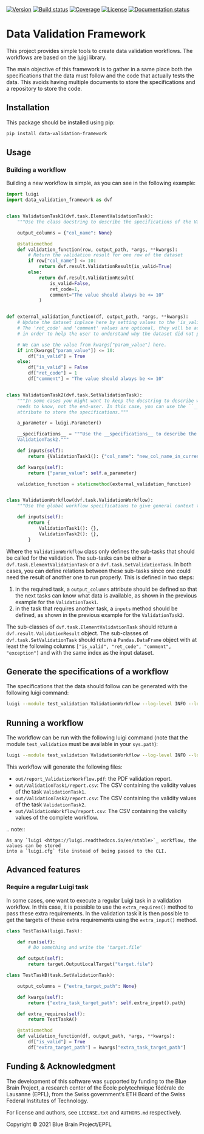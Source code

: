[![Version](https://img.shields.io/pypi/v/data-validation-framework)](https://github.com/BlueBrain/data-validation-framework/releases)
[![Build status](https://github.com/BlueBrain/data-validation-framework/actions/workflows/run-tox.yml/badge.svg?branch=main)](https://github.com/BlueBrain/data-validation-framework/actions)
[![Coverage](https://codecov.io/github/BlueBrain/data-validation-framework/coverage.svg?branch=main)](https://codecov.io/github/BlueBrain/data-validation-framework?branch=main)
[![License](https://img.shields.io/badge/License-Apache%202-blue)](https://github.com/BlueBrain/data-validation-framework/blob/main/LICENSE.txt)
[![Documentation status](https://readthedocs.org/projects/data-validation-framework/badge/?version=latest)](https://data-validation-framework.readthedocs.io/)


# Data Validation Framework

This project provides simple tools to create data validation workflows.
The workflows are based on the [luigi](https://luigi.readthedocs.io/en/stable) library.

The main objective of this framework is to gather in a same place both the specifications that the
data must follow and the code that actually tests the data. This avoids having multiple documents
to store the specifications and a repository to store the code.


## Installation

This package should be installed using pip:

```bash
pip install data-validation-framework
```

## Usage

### Building a workflow

Building a new workflow is simple, as you can see in the following example:

```python
import luigi
import data_validation_framework as dvf


class ValidationTask1(dvf.task.ElementValidationTask):
    """Use the class docstring to describe the specifications of the ValidationTask1."""

    output_columns = {"col_name": None}

    @staticmethod
    def validation_function(row, output_path, *args, **kwargs):
        # Return the validation result for one row of the dataset
        if row["col_name"] <= 10:
            return dvf.result.ValidationResult(is_valid=True)
        else:
            return dvf.result.ValidationResult(
                is_valid=False,
                ret_code=1,
                comment="The value should always be <= 10"
            )


def external_validation_function(df, output_path, *args, **kwargs):
    # Update the dataset inplace here by setting values to the 'is_valid' column.
    # The 'ret_code' and 'comment' values are optional, they will be added to the report
    # in order to help the user to understand why the dataset did not pass the validation.

    # We can use the value from kwargs["param_value"] here.
    if int(kwargs["param_value"]) <= 10:
        df["is_valid"] = True
    else:
        df["is_valid"] = False
        df["ret_code"] = 1
        df["comment"] = "The value should always be <= 10"


class ValidationTask2(dvf.task.SetValidationTask):
    """In some cases you might want to keep the docstring to describe what a developper
    needs to know, not the end-user. In this case, you can use the ``__specifications__``
    attribute to store the specifications."""

    a_parameter = luigi.Parameter()

    __specifications__ = """Use the __specifications__ to describe the specifications of the
    ValidationTask2."""

    def inputs(self):
        return {ValidationTask1(): {"col_name": "new_col_name_in_current_task"}}

    def kwargs(self):
        return {"param_value": self.a_parameter}

    validation_function = staticmethod(external_validation_function)


class ValidationWorkflow(dvf.task.ValidationWorkflow):
    """Use the global workflow specifications to give general context to the end-user."""

    def inputs(self):
        return {
            ValidationTask1(): {},
            ValidationTask2(): {},
        }
```

Where the `ValidationWorkflow` class only defines the sub-tasks that should be called for the
validation. The sub-tasks can be either a `dvf.task.ElementValidationTask` or a
`dvf.task.SetValidationTask`. In both cases, you can define relations between these sub-tasks
since one could need the result of another one to run properly. This is defined in two steps:

1. in the required task, a `output_columns` attribute should be defined so that the next tasks
   can know what data is available, as shown in the previous example for the `ValidationTask1`.
2. in the task that requires another task, a `inputs` method should be defined, as shown in the
   previous example for the `ValidationTask2`.

The sub-classes of `dvf.task.ElementValidationTask` should return a
`dvf.result.ValidationResult` object. The sub-classes of `dvf.task.SetValidationTask` should
return a `Pandas.DataFrame` object with at least the following columns
`["is_valid", "ret_code", "comment", "exception"]` and with the same index as the input dataset.

## Generate the specifications of a workflow

The specifications that the data should follow can be generated with the following luigi command:

```bash
luigi --module test_validation ValidationWorkflow --log-level INFO --local-scheduler --result-path out --ValidationTask2-a-parameter 15 --specifications-only
```

## Running a workflow

The workflow can be run with the following luigi command (note that the module `test_validation`
must be available in your `sys.path`):


```bash
luigi --module test_validation ValidationWorkflow --log-level INFO --local-scheduler --dataset-df dataset.csv --result-path out --ValidationTask2-a-parameter 15
```

This workflow will generate the following files:

* `out/report_ValidationWorkflow.pdf`: the PDF validation report.
* `out/ValidationTask1/report.csv`: The CSV containing the validity values of the task
  `ValidationTask1`.
* `out/ValidationTask2/report.csv`: The CSV containing the validity values of the task
  `ValidationTask2`.
* `out/ValidationWorkflow/report.csv`: The CSV containing the validity values of the complete
  workflow.

.. note::

    As any `luigi <https://luigi.readthedocs.io/en/stable>`_ workflow, the values can be stored
    into a `luigi.cfg` file instead of being passed to the CLI.

## Advanced features

### Require a regular Luigi task

In some cases, one want to execute a regular Luigi task in a validation workflow. In this case, it
is possible to use the `extra_requires()` method to pass these extra requirements. In the
validation task it is then possible to get the targets of these extra requirements using the
`extra_input()` method.

```python
class TestTaskA(luigi.Task):

    def run(self):
        # Do something and write the 'target.file'

    def output(self):
        return target.OutputLocalTarget("target.file")

class TestTaskB(task.SetValidationTask):

    output_columns = {"extra_target_path": None}

    def kwargs(self):
        return {"extra_task_target_path": self.extra_input().path}

    def extra_requires(self):
        return TestTaskA()

    @staticmethod
    def validation_function(df, output_path, *args, **kwargs):
        df["is_valid"] = True
        df["extra_target_path"] = kwargs["extra_task_target_path"]
```

## Funding & Acknowledgment

The development of this software was supported by funding to the Blue Brain Project, a research
center of the École polytechnique fédérale de Lausanne (EPFL), from the Swiss government’s ETH
Board of the Swiss Federal Institutes of Technology.

For license and authors, see `LICENSE.txt` and `AUTHORS.md` respectively.

Copyright © 2021 Blue Brain Project/EPFL
